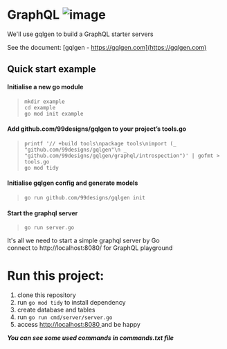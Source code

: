 # GraphQL ![image](https://img.shields.io/badge/Go-00ADD8?style=for-the-badge&logo=go&logoColor=white)
We'll use gqlgen to build a GraphQL starter servers

See the document: [gqlgen - https://gqlgen.com](https://gqlgen.com)

## Quick start example 

#### Initialise a new go module

> `mkdir example`<br/>
> `cd example`<br/>
> `go mod init example`<br/>

#### Add github.com/99designs/gqlgen to your project’s tools.go <br/>
> `printf '// +build tools\npackage tools\nimport (_ "github.com/99designs/gqlgen"\n _ "github.com/99designs/gqlgen/graphql/introspection")' | gofmt > tools.go`<br/>
> `go mod tidy`

#### Initialise gqlgen config and generate models

> `go run github.com/99designs/gqlgen init`

#### Start the graphql server

> `go run server.go`

It's all we need to start a simple graphql server by Go <br/>
connect to http://localhost:8080/ for GraphQL playground


# Run this project:
<ol>
  <li>clone this repository</li>
  <li>run <code>go mod tidy</code> to install dependency</li>
  <li>create database and tables</li>
  <li>run <code>go run cmd/server/server.go</code></li>
  <li>access <a href="http://localhost:8080"> http://localhost:8080 </a> and be happy</li>
</ol>
    
***You can see some used commands in commands.txt file***
